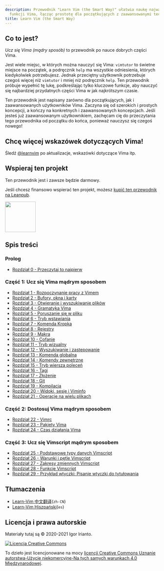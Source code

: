 ```yaml
---
description: Przewodnik "Learn Vim (the Smart Way)" ułatwia naukę najważniejszych
  funkcji Vima, łącząc prostotę dla początkujących z zaawansowanymi technikami.
title: Learn Vim (the Smart Way)
---
```


## Co to jest?

_Ucz się Vima (mądry sposób)_ to przewodnik po nauce dobrych części Vima.

Jest wiele miejsc, w których można nauczyć się Vima: `vimtutor` to świetne miejsce na początek, a podręcznik `help` ma wszystkie odniesienia, których kiedykolwiek potrzebujesz. Jednak przeciętny użytkownik potrzebuje czegoś więcej niż `vimtutor` i mniej niż podręcznik `help`. Ten przewodnik próbuje wypełnić tę lukę, podkreślając tylko kluczowe funkcje, aby nauczyć się najbardziej przydatnych części Vima w jak najkrótszym czasie.

Ten przewodnik jest napisany zarówno dla początkujących, jak i zaawansowanych użytkowników Vima. Zaczyna się od szerokich i prostych koncepcji, a kończy na konkretnych i zaawansowanych koncepcjach. Jeśli jesteś już zaawansowanym użytkownikiem, zachęcam cię do przeczytania tego przewodnika od początku do końca, ponieważ nauczysz się czegoś nowego!

## Chcę więcej wskazówek dotyczących Vima!

Śledź [@learnvim](https://twitter.com/learnvim) po aktualizacje, wskazówki dotyczące Vima itp.

## Wspieraj ten projekt

Ten przewodnik jest i zawsze będzie darmowy.

Jeśli chcesz finansowo wspierać ten projekt, możesz [kupić ten przewodnik na Leanpub](https://leanpub.com/learnvim).

<a href="https://leanpub.com/learnvim"><img src="/images/learn-vim-cover.png" width="100"></a>

## Spis treści

### Prolog

- [Rozdział 0 - Przeczytaj to najpierw](ch00_read_this_first)

### Część 1: Ucz się Vima mądrym sposobem

- [Rozdział 1 - Rozpoczynanie pracy z Vimem](ch01_starting_vim)
- [Rozdział 2 - Bufory, okna i karty](ch02_buffers_windows_tabs)
- [Rozdział 3 - Otwieranie i wyszukiwanie plików](ch03_searching_files)
- [Rozdział 4 - Gramatyka Vima](ch04_vim_grammar)
- [Rozdział 5 - Poruszanie się w pliku](ch05_moving_in_file)
- [Rozdział 6 - Tryb wstawiania](ch06_insert_mode)
- [Rozdział 7 - Komenda Kropka](ch07_the_dot_command)
- [Rozdział 8 - Rejestry](ch08_registers)
- [Rozdział 9 - Makra](ch09_macros)
- [Rozdział 10 - Cofanie](ch10_undo)
- [Rozdział 11 - Tryb wizualny](ch11_visual_mode)
- [Rozdział 12 - Wyszukiwanie i zastępowanie](ch12_search_and_substitute)
- [Rozdział 13 - Komenda globalna](ch13_the_global_command)
- [Rozdział 14 - Komendy zewnętrzne](ch14_external_commands)
- [Rozdział 15 - Tryb wiersza poleceń](ch15_command-line_mode)
- [Rozdział 16 - Tagi](ch16_tags)
- [Rozdział 17 - Złożenie](ch17_fold)
- [Rozdział 18 - Git](ch18_git)
- [Rozdział 19 - Kompilacja](ch19_compile)
- [Rozdział 20 - Widoki, sesje i Viminfo](ch20_views_sessions_viminfo)
- [Rozdział 21 - Operacje na wielu plikach](ch21_multiple_file_operations)

### Część 2: Dostosuj Vima mądrym sposobem

- [Rozdział 22 - Vimrc](ch22_vimrc)
- [Rozdział 23 - Pakiety Vima](ch23_vim_packages)
- [Rozdział 24 - Czas działania Vima](ch24_vim_runtime)

### Część 3: Ucz się Vimscript mądrym sposobem

- [Rozdział 25 - Podstawowe typy danych Vimscript](ch25_vimscript_basic_data_types)
- [Rozdział 26 - Warunki i pętle Vimscript](ch26_vimscript_conditionals_and_loops)
- [Rozdział 27 - Zakresy zmiennych Vimscript](ch27_vimscript_variable_scopes)
- [Rozdział 28 - Funkcje Vimscript](ch28_vimscript_functions)
- [Rozdział 29 - Przykład wtyczki: Pisanie wtyczki do tytułowania](ch29_plugin_example_writing-a-titlecase-plugin)

## Tłumaczenia

- [Learn-Vim 中文翻译](https://github.com/wsdjeg/Learn-Vim_zh_cn)(`zh-CN`)
- [Learn-Vim Hiszpański](https://github.com/victorhck/learn-Vim-es)(`es`)

## Licencja i prawa autorskie

Materiały tutaj są © 2020-2021 Igor Irianto.

<a rel="license" href="http://creativecommons.org/licenses/by-nc-sa/4.0/"><img alt="Licencja Creative Commons" style="border-width:0" src="https://licensebuttons.net/l/by-nc-sa/4.0/88x31.png" /></a><br />

To dzieło jest licencjonowane na mocy <a rel="license" href="http://creativecommons.org/licenses/by-nc-sa/4.0/">licencji Creative Commons Uznanie autorstwa-Użycie niekomercyjne-Na tych samych warunkach 4.0 Międzynarodowej</a>.
